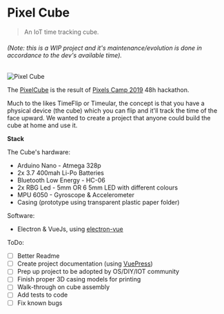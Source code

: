 # Pixel Cube

> An IoT time tracking cube.

###### (Note: this is a WIP project and it's maintenance/evolution is done in accordance to the dev's available time).

![Pixel Cube](https://github.com/mstrlaw/pixel_cube/blob/master/static/cube_optimized.gif?raw=true)

The [PixelCube](https://pixelcube.xyz/) is the result of [Pixels Camp 2019](https://pixels.camp/) 48h hackathon.

Much to the likes TimeFlip or Timeular, the concept is that you have a physical device (the cube) which you can flip and it'll track the time of the face upward. We wanted to create a project that anyone could build the cube at home and use it.

**Stack**

The Cube's hardware:
- Arduino Nano - Atmega 328p
- 2x 3.7 400mah Li-Po Batteries
- Bluetooth Low Energy - HC-06
- 2x RBG Led - 5mm OR 6 5mm LED with different colours
- MPU 6050 - Gyroscope & Accelerometer
- Casing (prototype using transparent plastic paper folder)

Software:
- Electron & VueJs, using [electron-vue](https://github.com/SimulatedGREG/electron-vue)

ToDo:

- [ ] Better Readme
- [ ] Create project documentation (using [VuePress](https://vuepress.vuejs.org/))
- [ ] Prep up project to be adopted by OS/DIY/IOT community 
- [ ] Finish proper 3D casing models for printing
- [ ] Walk-through on cube assembly
- [ ] Add tests to code
- [ ] Fix known bugs

